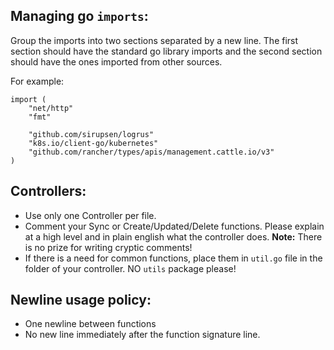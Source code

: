 
## Managing go `imports`:
Group the imports into two sections separated by a new line. The first section should have the standard go library imports and the second section should have the ones imported from other sources.

For example:
```
import (
	"net/http"
	"fmt"

	"github.com/sirupsen/logrus"
	"k8s.io/client-go/kubernetes"
	"github.com/rancher/types/apis/management.cattle.io/v3"
)
```

## Controllers:

- Use only one Controller per file.
- Comment your Sync or Create/Updated/Delete functions. Please explain at a high level and in plain english what the controller does. **Note:** There is no prize for writing cryptic comments!
- If there is a need for common functions, place them in `util.go` file in the folder of your controller. NO `utils` package please!

## Newline usage policy:

- One newline between functions
- No new line immediately after the function signature line.